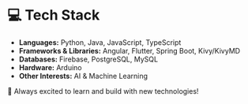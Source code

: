 # 💻 Tech Stack

- **Languages:** Python, Java, JavaScript, TypeScript  
- **Frameworks & Libraries:** Angular, Flutter, Spring Boot, Kivy/KivyMD  
- **Databases:** Firebase, PostgreSQL, MySQL  
- **Hardware:** Arduino  
- **Other Interests:** AI & Machine Learning  

🚀 Always excited to learn and build with new technologies!
